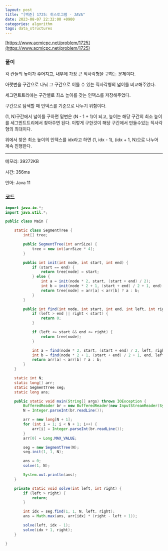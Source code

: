 ```yaml
---
layout: post
title: "[백준] 1725: 히스토그램 - JAVA"
date: 2023-08-07 22:32:00 +0900
categories: algorithm
tags: data_structures
---
```


[https://www.acmicpc.net/problem/1725](https://www.acmicpc.net/problem/1725)

### 풀이

각 칸들의 높이가 주어지고, 내부에 가장 큰 직사각형을 구하는 문제이다.

아랫변을 구간으로 나눠 그 구간으로 이룰 수 있는 직사각형의 넓이를 비교해주었다.

세그먼트트리에는 구간별로 최소 높이를 갖는 인덱스를 저장해주었다.

구간으로 탐색할 때 인덱스를 기준으로 나누기 위함이다.

(1, N)구간에서 넓이를 구하면 밑변은 (N - 1 + 1)이 되고, 높이는 해당 구간의 최소 높이를 세그먼트트리에서 찾아주면 된다. 이렇게 구한것이 해당 구간에서 만들수있는 직사각형의 최대이다.

위에서 찾은 최소 높이의 인덱스를 idx라고 하면 (1, idx - 1), (idx + 1, N)으로 나누어 계속 진행한다.

---

메모리: 39272KB

시간: 356ms

언어: Java 11

### 코드

```java
import java.io.*;
import java.util.*;

public class Main {

    static class SegmentTree {
        int[] tree;

        public SegmentTree(int arrSize) {
            tree = new int[arrSize * 4];
        }

        public int init(int node, int start, int end) {
            if (start == end) {
                return tree[node] = start;
            } else {
                int a = init(node * 2, start, (start + end) / 2);
                int b = init(node * 2 + 1, (start + end) / 2 + 1, end);
                return tree[node] = arr[a] < arr[b] ? a : b;
            }
        }

        public int find(int node, int start, int end, int left, int right) {
            if (left > end || right < start) {
                return 0;
            }

            if (left <= start && end <= right) {
                return tree[node];
            }

            int a = find(node * 2, start, (start + end) / 2, left, right);
            int b = find(node * 2 + 1, (start + end) / 2 + 1, end, left, right);
            return arr[a] < arr[b] ? a : b;
        }
    }

    static int N;
    static long[] arr;
    static SegmentTree seg;
    static long ans;

    public static void main(String[] args) throws IOException {
        BufferedReader br = new BufferedReader(new InputStreamReader(System.in));
        N = Integer.parseInt(br.readLine());

        arr = new long[N + 1];
        for (int i = 1; i < N + 1; i++) {
            arr[i] = Integer.parseInt(br.readLine());
        }
        arr[0] = Long.MAX_VALUE;

        seg = new SegmentTree(N);
        seg.init(1, 1, N);

        ans = 0;
        solve(1, N);

        System.out.println(ans);
    }

    private static void solve(int left, int right) {
        if (left > right) {
            return;
        }

        int idx = seg.find(1, 1, N, left, right);
        ans = Math.max(ans, arr[idx] * (right - left + 1));

        solve(left, idx - 1);
        solve(idx + 1, right);
    }

}
```
